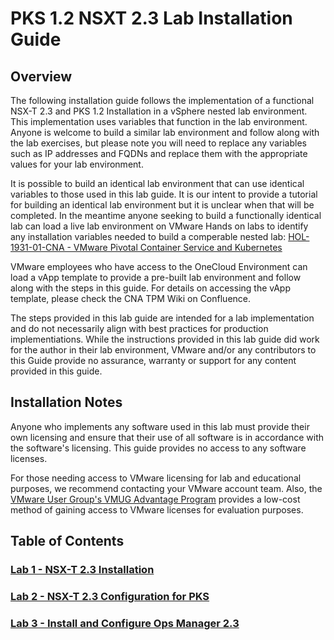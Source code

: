 # PKS 1.2 NSXT 2.3 Lab Installation Guide

## Overview

The following installation guide follows the implementation of a functional NSX-T 2.3 and PKS 1.2 Installation in a vSphere nested lab environment. This implementation uses variables that function in the lab environment. Anyone is welcome to build a similar lab environment and follow along with the lab exercises, but please note you will need to replace any variables such as IP addresses and FQDNs and replace them with the appropriate values for your lab environment. 

It is possible to build an identical lab environment that can use identical variables to those used in this lab guide. It is our intent to provide a tutorial for building an identical lab environment but it is unclear when that will be completed. In the meantime anyone seeking to build a functionally identical lab can load a live lab environment on VMware Hands on labs to identify any installation variables needed to build a comperable nested lab: [HOL-1931-01-CNA - VMware Pivotal Container Service and Kubernetes](https://www.vmwarelearningplatform.com/HOL/catalogs/catalog/874)

VMware employees who have access to the OneCloud Environment can load a vApp template to provide a pre-built lab environment and follow along with the steps in this guide. For details on accessing the vApp template, please check the CNA TPM Wiki on Confluence.

The steps provided in this lab guide are intended for a lab implementation and do not necessarily align with best practices for production implementiations. While the instructions provided in this lab guide did work for the author in their lab environment, VMware and/or any contributors to this Guide provide no assurance, warranty or support for any content provided in this guide.

## Installation Notes

Anyone who implements any software used in this lab must provide their own licensing and ensure that their use of all software is in accordance with the software's licensing. This guide provides no access to any software licenses.

For those needing access to VMware licensing for lab and educational purposes, we recommend contacting your VMware account team. Also, the [VMware User Group's VMUG Advantage Program](https://www.vmug.com/Join/VMUG-Advantage-Membership) provides a low-cost method of gaining access to VMware licenses for evaluation purposes.

## Table of Contents

### [Lab 1 - NSX-T 2.3 Installation](./Lab1-Install-NSXT2.3)

### [Lab 2 - NSX-T 2.3 Configuration for PKS](./Lab2-Configure-NSXT2.3-for-PKS)

### [Lab 3 - Install and Configure Ops Manager 2.3](./Lab3-InstallandConfigure-OpsMan-for-PKS)